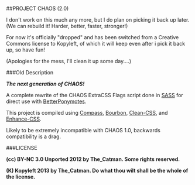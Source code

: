 ##PROJECT CHAOS (2.0)

I don't work on this much any more, but I do plan on picking it back up later. (We can rebuild it! Harder, better, faster, stronger!)

For now it's officially "dropped" and has been switched from a Creative Commons license to Kopyleft, of which it will keep even after i pick it back up, so have fun!

(Apologies for the mess, I'll clean it up some day....) 

###Old Description

***The next generation of CHAOS!***

A complete rewrite of the CHAOS ExtraCSS Flags script done in [SASS](http://sass-lang.com/) for direct use with [BetterPonymotes](http://rainbow.mlas1.us/).

This project is compiled using [Compass](http://compass-style.org/), [Bourbon](http://bourbon.io/), [Clean-CSS](https://github.com/GoalSmashers/clean-css), and [Enhance-CSS](https://github.com/GoalSmashers/enhance-css).

Likely to be extremely incompatible with CHAOS 1.0, backwards compatibility is a drag.


###LICENSE

**(cc) BY-NC 3.0 Unported 2012 by The_Catman. Some rights reserved.**

**(K) Kopyleft 2013 by The_Catman. Do what thou wilt shall be the whole of the license.**